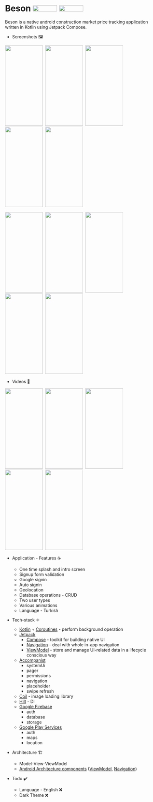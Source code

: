 # Beson <img src="https://img.shields.io/badge/Android-3DDC84?style=for-the-badge&logo=android&logoColor=white" width="80" height="20"> <img src="https://img.shields.io/badge/Kotlin-0095D5?&style=for-the-badge&logo=kotlin&logoColor=white" width="80" height="20">

Beson is a native android construction market price tracking application written in Kotlin using Jetpack Compose.

* Screenshots 🖼️

<img src="https://user-images.githubusercontent.com/50905347/173447657-b6168369-d195-48d8-8d92-b362292ad258.png" width="125" height="265">&nbsp;&nbsp;<img src="https://user-images.githubusercontent.com/50905347/173447669-5288bd91-9c89-4f43-a110-2ed00b4982fa.png" width="125" height="265">&nbsp;&nbsp;<img src="https://user-images.githubusercontent.com/50905347/173447683-c7472d7c-cc13-49ad-bd43-469b529af8c1.png" width="125" height="265">&nbsp;&nbsp;<img src="https://user-images.githubusercontent.com/50905347/173449374-3ddde588-254e-4275-af54-851ad3fb79fa.png" width="125" height="265">&nbsp;&nbsp;<img src="https://user-images.githubusercontent.com/50905347/173447698-fd63eacb-c153-469e-959b-b64f37f12043.png" width="125" height="265">

<img src="https://user-images.githubusercontent.com/50905347/173778276-6b397772-5fd9-4262-a222-b9a66f1af660.png" width="125" height="265">&nbsp;&nbsp;<img src="https://user-images.githubusercontent.com/50905347/173447707-1808377c-ff37-40ea-96cc-f694b5f15d51.png" width="125" height="265">&nbsp;&nbsp;<img src="https://user-images.githubusercontent.com/50905347/173447716-7cfa83a5-99a3-4baf-aefc-89b2db0245a0.png" width="125" height="265">&nbsp;&nbsp;<img src="https://user-images.githubusercontent.com/50905347/173447995-1ab07737-5829-4000-b0b1-042874e8f651.png" width="125" height="265">&nbsp;&nbsp;<img src="https://user-images.githubusercontent.com/50905347/173447731-c16fd672-946e-4a00-b5c1-1c70e1c010e6.png" width="125" height="265">

* Videos 🧪

<img src="https://user-images.githubusercontent.com/50905347/173789647-9cd5d0b3-cf3b-4a90-ae21-5da852089549.gif" width="125" height="265">&nbsp;&nbsp;<img src="https://user-images.githubusercontent.com/50905347/173789665-6acdb72a-0887-4aee-a0de-cf9c6067b4c1.gif" width="125" height="265">&nbsp;&nbsp;<img src="https://user-images.githubusercontent.com/50905347/173789693-80e0fbb1-80db-4385-96e9-3a33968f3b71.gif" width="125" height="265">&nbsp;&nbsp;<img src="https://user-images.githubusercontent.com/50905347/173789707-684cab38-dcec-4393-98c3-43565a1b9499.gif" width="125" height="265">&nbsp;&nbsp;<img src="https://user-images.githubusercontent.com/50905347/173789723-9f6b3928-dc42-433f-a01c-bb6a763d00fe.gif" width="125" height="265">

* Application - Features ☕
   * One time splash and intro screen
   * Signup form validation
   * Google signin
   * Auto signin
   * Geolocation
   * Database operations - CRUD
   * Two user types
   * Various animations
   * Language - Turkish

* Tech-stack ⚛️
    * [Kotlin](https://kotlinlang.org/) + [Coroutines](https://kotlinlang.org/docs/reference/coroutines-overview.html) - perform background operation
    * [Jetpack](https://developer.android.com/jetpack)
        * [Compose](https://developer.android.com/jetpack/compose) - toolkit for building native UI
        * [Navigation](https://developer.android.com/topic/libraries/architecture/navigation/) - deal with whole in-app navigation      
        * [ViewModel](https://developer.android.com/topic/libraries/architecture/viewmodel) - store and manage UI-related data in a lifecycle conscious way
    * [Accompanist](https://github.com/google/accompanist)
        * systemUi
        * pager
        * permissions
        * navigation
        * placeholder
        * swipe refresh
    * [Coil](https://coil-kt.github.io/coil/) - image loading library 
    * [Hilt](https://dagger.dev/hilt/) - DI
    * [Google Firebase](https://firebase.google.com)
        * auth
        * database
        * storage
    * [Google Play Services](https://developers.google.com/android)
        * auth
        * maps
        * location
* Architecture 🏗️
    * Model-View-ViewModel
    * [Android Architecture components](https://developer.android.com/topic/libraries/architecture) ([ViewModel](https://developer.android.com/topic/libraries/architecture/viewmodel), [Navigation](https://developer.android.com/jetpack/androidx/releases/navigation))
 
 * Todo ✔️
   * Language - English ❌
   * Dark Theme ❌
